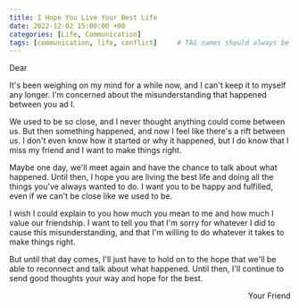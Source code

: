 ```yaml
---
title: I Hope You Live Your Best Life
date: 2022-12-02 15:00:00 +00
categories: [Life, Communication]
tags: [communication, life, conflict]     # TAG names should always be lowercase
---
```


Dear  

It's been weighing on my mind for a while now, and I can't keep it to myself any longer. I'm concerned about the misunderstanding that happened between you ad I.

We used to be so close, and I never thought anything could come between us. But then something happened, and now I feel like there's a rift between us. I don't even know how it started or why it happened, but I do know that I miss my friend and I want to make things right.

Maybe one day, we'll meet again and have the chance to talk about what happened. Until then, I hope you are living the best life and doing all the things you've always wanted to do. I want you to be happy and fulfilled, even if we can't be close like we used to be.

I wish I could explain to you how much you mean to me and how much I value our friendship. I want to tell you that I'm sorry for whatever I did to cause this misunderstanding, and that I'm willing to do whatever it takes to make things right.

But until that day comes, I'll just have to hold on to the hope that we'll be able to reconnect and talk about what happened. Until then, I'll continue to send good thoughts your way and hope for the best.

<p style="text-align: right"> Your Friend<p>